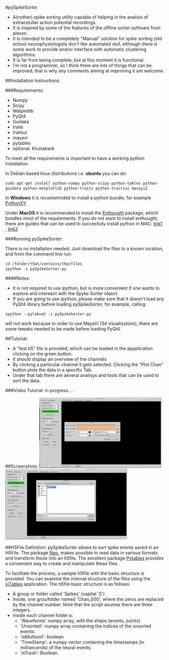 #pySpikeSorter

* A(nother) spike sorting utility capable of helping in the analisis of extracelullar action potential recordings.
* It is inspired by some of the features of the offline sorter software from plexon.
* It is intended to be a completely "Manual" solution for spike sorting (old school neurophysiologists don't like automated stuf,
 although there is some work to provide and/or interface with automatic clustering algorithms.
* It is far from being complete, but at this moment it is functional.
* I'm not a programmer, so I think there are lots of things that can be improved, that is why any comments aiming at improving it are welcome.

##Installation Instructions:  

###Requirements:
* Numpy
* Scipy
* Matplotlib
* PyQt4
* Guidata
* traits
* traitsui
* mayavi
* pytables
* optional: Klustakwik

To meet all the requirements is important to have a working python installation.

In Debian based linux distributions i.e. **ubuntu** you can do:

```
sudo apt-get install python-numpy python-scipy python-tables python-guidata python-matplotlib python-traits python-traitsui mavayi2
```

In **Windows** it is recomemnded to install a python bundle, for example [PythonXY](https://code.google.com/p/pythonxy/).

Under **MacOS** it is recommended to install the [Enthought](https://www.enthought.com/products/canopy/) package, which bundles most of the requirements.
If you do not want to install enthought, there are guides that can be used to succesfully install python in MAC: [link1](http://powernap.github.io/blog/2012/08/20/install-python-together-with-vtk-using-homebrew-for-mountain-lion/)
, [link2](http://docs.python-guide.org/en/latest/starting/install/osx/)

###Running pySpikeSorter:

There is no installation needed. Just download the files to a known location, and from the command line run:

```
cd /folder/that/contains/the/files
ipython -i pySpikeSorter.py
```

####Notes:
* It is not required to use ipython, but is more convenient if one wants to explore and intereact with the Spyke Sorter object.  
* If you are going to use ipython, please make sure that it doesn't load any PyQt4 library before loading pySpikeSorter, for example, calling:

```
ipython --pylab=qt -i pySpikeSorter.py
```

will not work because in order to use MayaVi (3d visualizatons), there are some tweaks needed to be made before loading PyQt4.


##Tutorial:
* A "test.h5" file is provided, which can be loaded in the appplication clicking on the green button.
* It should display an overview of the channels
* By clicking a particular channel it gets selected. Clicking the "Plot Chan" button plots the data in a specific Tab.
* Under that tab there are aeveral analisys and tools that can be used to sort the data.

###Video Tutorial:
in progress ...

##Screenshots:
[![Screenshot 1](screenshots/thumbnails/01.jpg)](images/01.png)
[![Screenshot 2](screenshots/thumbnails/02.jpg)](images/02.png)

##H5File Definition:
pySpikeSorter allows to sort spike events saved in an H5File.
The package [Neo](http://pythonhosted.org/neo/), makes possible to read data in various formats and transform those into an h5file.
The excellent package [Pytables](http://www.pytables.org/moin) provides a convenient way to create and manipulate these files.

To facilitate the process, a sample h5file with the basic structure is provided. You can examine the internal structure of the files
using the [viTables](http://vitables.org/) application.
The h5file basic structure is as follows:
* A group or folder called 'Spikes' (capital 'S')
* Inside, one grou/folder named 'Chan_000', where the zeros are replaced by the channel number. Note that the script asumes there are three integers.
* Inside each channel folder a:
    * 'Waveforms' numpy array, with the shape (events, points)
    * 'Unsorted': numpy array containing the indices of the unsorted events.
    * 'isMultiunit': boolean
    * 'TimeStamp': a numpy vector containing the timestamps (in milliseconds) of the neural events.
    * 'isTrash': Boolean.
